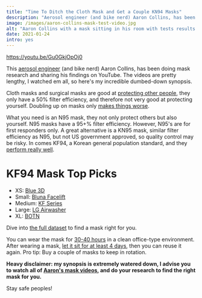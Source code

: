 ```yaml
---
title: "Time To Ditch the Cloth Mask and Get a Couple KN94 Masks"
description: "Aerosol engineer (and bike nerd) Aaron Collins, has been doing mask research and sharing his findings on YouTube. Here's my incredible dumbed-down synopsis."
image: /images/aaron-collins-mask-test-video.jpg
alt: "Aaron Collins with a mask sitting in his room with tests results spreadsheet in the background."
date: 2021-01-24
intro: yes
---
```

https://youtu.be/Gu0GkjOpOj0

This [aerosol engineer](https://youtu.be/4JFed_ofCwM?t=65) (and bike nerd) Aaron Collins, has been doing mask research and sharing his findings on YouTube. The videos are pretty lengthy, I watched em all, so here's my incredible dumbed-down synopsis. 

Cloth masks and surgical masks are good at [protecting other people](https://youtu.be/Z93BoeCuIE4?t=165), they only have a 50% filter efficiency, and therefore not very good at protecting yourself. Doubling up on masks only [makes things worse](https://youtu.be/Z93BoeCuIE4?t=312).

What you need is an N95 mask, they not only protect others but also yourself. N95 masks have a 95+% filter efficiency. However, N95's are for first responders only. A great alternative is a KN95 mask, similar filter efficiency as N95, but not US government approved, so quality control may be risky. In comes KF94, a Korean general population standard, and they [perform really well](https://youtu.be/Gu0GkjOpOj0?t=55). 

# KF94 Mask Top Picks
* XS: [Blue 3D](https://behealthyusa.net/products/blue-kf94-3d-masks-large-adult-size)
* Small: [Bluna Facelift](https://behealthyusa.net/products/facefit-kf94-black-large)
* Medium: [KF Series](https://masklab.us/collections/kf-series)
* Large: [LG Airwasher](https://www.everydaybeautylab.com/lg-airwasher-kf94-face-mask-black-made-in-korea-lg-kf94-1pcs/)
* XL: [BOTN](https://behealthyusa.net/products/botn-kf94-healthcare-particulate-disposable-mask-black-large-kfda-approved-fda-registered)

Dive into [the full dataset](https://drive.google.com/drive/folders/1eE2BERAvRzs28kG87ft3a27FS9-gHvdC) to find a mask right for you.

You can wear the mask for [30-40 hours](https://youtu.be/_In-nBP6WkQ?t=105) in a clean office-type environment. After wearing a mask, [let it sit for at least 4 days](https://youtu.be/Gu0GkjOpOj0?t=1187), then you can reuse it again. Pro tip: Buy a couple of masks to keep in rotation.

**Heavy disclaimer: my synopsis is extremely watered down, I advise you to watch all of [Aaron's mask videos](https://www.youtube.com/user/coll0412/videos), and do your research to find the right mask for you.**

Stay safe peoples!